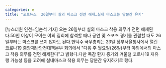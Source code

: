 ```yaml
---
categories: e
title: "포토뉴스  26일부터 실외 마스크 전면 해제…실내 마스크는 당분간 유지"
---
```

[뉴스더원 인천=임순석 기자] 오는 26일부터 실외 마스크 착용 의무가 전면 해제된다.50인 이상이 모이는 야외 집회에 참석할 때나 공연 및 스포츠 경기를 관람할 때도 26일부터는 마스크를 쓰지 않아도 된다.한덕수 국무총리는 23일 정부서울청사에서 열린 코로나19 중앙재난안전대책본부 회의에서 "다음 주 월요일(26일)부터 야외에서의 마스크 착용 의무를 전면 해제한다"고 밝혔다.다만 독감 환자 증가와 겨울철 코로나19 재유행 가능성 등을 고려해 실내마스크 착용 의무는 당분간 유지하기로 했다.